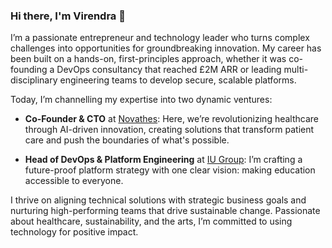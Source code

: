 ### Hi there, I'm Virendra 👋

I’m a passionate entrepreneur and technology leader who turns complex challenges into opportunities for groundbreaking innovation. My career has been built on a hands-on, first-principles approach, whether it was co-founding a DevOps consultancy that reached £2M ARR or leading multi-disciplinary engineering teams to develop secure, scalable platforms.

Today, I’m channelling my expertise into two dynamic ventures:

- **Co-Founder & CTO** at [Novathes](https://novathes.com/): Here, we’re revolutionizing healthcare through AI-driven innovation, creating solutions that transform patient care and push the boundaries of what's possible.

- **Head of DevOps & Platform Engineering** at [IU Group](https://www.iu-group.com/): I’m crafting a future-proof platform strategy with one clear vision: making education accessible to everyone.

I thrive on aligning technical solutions with strategic business goals and nurturing high-performing teams that drive sustainable change. Passionate about healthcare, sustainability, and the arts, I’m committed to using technology for positive impact.
